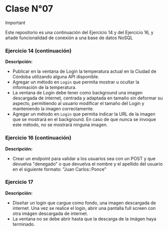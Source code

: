 # Clase N°07

> [!IMPORTANT]
> Este repositorio es una continuación del Ejercicio 14 y del Ejercicio 16, y añade funcionalidad de conexión a una base de datos NoSQL

### Ejercicio 14 (continuación)
**Descripción:**
- Publicar en la ventana de Login la temperatura actual en la Ciudad de Córdoba utilizando alguna API disponible.
- Agregar un método en `Login` que permita mostrar u ocultar la información de la temperatura.
- La ventana de Login debe tener como background una imagen descargada de internet, centrada y adaptada en tamaño sin deformar su aspecto, permitiendo al usuario modificar el tamaño del Login y manteniendo la imagen correctamente.
- Agregar un método en `Login` que permita indicar la URL de la imagen que se mostrará en el background. En caso de que nunca se invoque este método, no se mostrará ninguna imagen.

### Ejercicio 16 (continuación)
**Descripción:**
- Crear un endpoint para validar a los usuarios sea con un POST y que devuelva "denegado" o que devuelva el nombre y el apellido del usuario en el siguiente formato: "Juan Carlos::Ponce"

### Ejercicio 17
**Descripción:**
- Diseñar un login que cargue como fondo, una imagen descargada de internet. Una vez se realice el login, abrir una pantalla full screen con otra imágen descargada de internet.
- La ventana no se debe abrir hasta que la descarga de la imágen haya terminado.